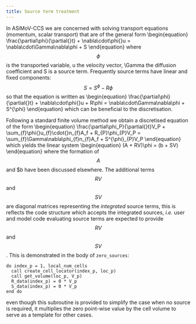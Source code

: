 ```yaml
---
title: Source term treatment
---
```


In ASiMoV-CCS we are concerned with solving transport equations (momentum, scalar transport) that
are of the general form
\begin{equation}
	\frac{\partial\phi}{\partial{}t} + \nabla\cdot\phi{}u = \nabla\cdot\Gamma\nabla\phi + S
\end{equation}
where $$\phi$$ is the transported variable, u the velocity vector, \Gamma the diffusion coefficient
and S is a source term.
Frequently source terms have linear and fixed components: $$S=S^{\phi}-R\phi$$ so that the equation
is written as
\begin{equation}
	\frac{\partial\phi}{\partial{}t} + \nabla\cdot\phi{}u + R\phi = \nabla\cdot\Gamma\nabla\phi + S^{\phi}
\end{equation}
which can be beneficial to the discretisation.

Following a standard finite volume method we obtain a discretised equation of the form
\begin{equation}
	\frac{\partial\phi_P}{\partial{}t}V_P + \sum_{f}\phi{}u_{f}\cdot{}n_{f}A_f + R_{P}\phi_{P}V_P = 
		\sum_{f}\Gamma\nabla\phi_{f}n_{f}A_f + S^{\phi}_{P}V_P
\end{equation}
which yields the linear system
\begin{equation}
	(A + RV)\phi = (b + SV)
\end{equation}
where the formation of $$A$$ and $$b$ have been discussed elsewhere.
The additional terms $$RV$$ and $$SV$$ are diagonal matrices representing the *integrated* source
terms, this is reflects the code structure which accepts the integrated sources, *i.e.* user and
model code evaluating source terms are expected to provide $$RV$$ and $$SV$$.
This is demonstrated in the body of `zero_sources`:
```
do index_p = 1, local_num_cells
  call create_cell_locator(index_p, loc_p)
  call get_volume(loc_p, V_p)
  R_data(index_p) = 0 * V_p
  S_data(index_p) = 0 * V_p
end do
```
even though this subroutine is provided to simplify the case when no source is required, it
multiplies the zero point-wise value by the cell volume to serve as a template for other cases.

